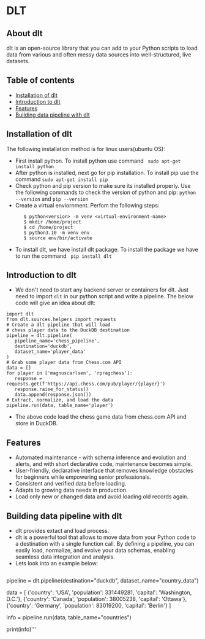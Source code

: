 # DLT
## About dlt
dlt is an open-source library that you can add to your Python scripts to load data from various and often messy data sources into well-structured, live datasets.
## Table of contents
* [Installation of dlt](#Installation-of-dlt)
* [Introduction to dlt](#Introduction-to-dlt)
* [Features](#Features)
* [Building data pipeline with dlt](#Building-data-pipeline-with-dlt)
## Installation of dlt
The following installation method is for linux users(ubuntu OS):
* First install python. To install python use command  ``` sudo apt-get install python```
* After python is installed, next go for pip installation. To install pip use the command  ``` sudo apt-get install pip ```
* Check python and pip version to make sure its installed properly. Use the following commands to check the version of python and pip: ```python --version``` and ```pip --version```
* Create a virtual enviornment. Perfom the following steps:
  ```pip install virtualenv
     $ python<version> -m venv <virtual-environment-name>
     $ mkdir /home/project
     $ cd /home/project
     $ python3.10 -m venv env
     $ source env/bin/activate

  ```
* To install dlt, we have install dlt package. To install the package we have to run the command
   ``` pip install dlt```
## Introduction to dlt
* We don't need to start any backend server or containers for dlt. Just need to import ```dlt``` in our python script and write a pipeline. The below code will give an idea about dlt:

 ```
import dlt
from dlt.sources.helpers import requests
# Create a dlt pipeline that will load
# chess player data to the DuckDB destination
pipeline = dlt.pipeline(
    pipeline_name='chess_pipeline',
    destination='duckdb',
    dataset_name='player_data'
)
# Grab some player data from Chess.com API
data = []
for player in ['magnuscarlsen', 'rpragchess']:
    response = requests.get(f'https://api.chess.com/pub/player/{player}')
    response.raise_for_status()
    data.append(response.json())
# Extract, normalize, and load the data
pipeline.run(data, table_name='player')
```


* The above code load the chess game data from chess.com API and store in DuckDB.

## Features
* Automated maintenance - with schema inference and evolution and alerts, and with short declarative code, maintenance becomes simple.
* User-friendly, declarative interface that removes knowledge obstacles for beginners while empowering senior professionals.
* Consistent and verified data before loading.
* Adapts to growing data needs in production.
* Load only new or changed data and avoid loading old records again.
  
## Building data pipeline with dlt
* dlt provides extact and load process.
* dlt is a powerful tool that allows to move data from your Python code to a destination with a single function call. By defining a pipeline, you can easily load, normalize, and evolve your data schemas, enabling seamless data integration and analysis.
* Lets look into an example below:
  ```import dlt

pipeline = dlt.pipeline(destination="duckdb", dataset_name="country_data")

data = [
    {'country': 'USA', 'population': 331449281, 'capital': 'Washington, D.C.'},
    {'country': 'Canada', 'population': 38005238, 'capital': 'Ottawa'},
    {'country': 'Germany', 'population': 83019200, 'capital': 'Berlin'}
]

info = pipeline.run(data, table_name="countries")

print(info)'''

 
  
  
